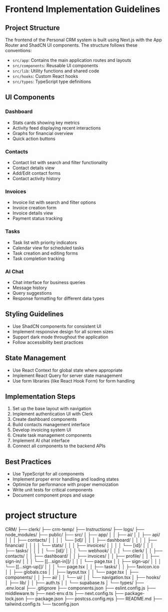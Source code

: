 # Frontend Implementation Guidelines

## Project Structure

The frontend of the Personal CRM system is built using Next.js with the App Router and ShadCN UI components. The structure follows these conventions:

- `src/app`: Contains the main application routes and layouts
- `src/components`: Reusable UI components
- `src/lib`: Utility functions and shared code
- `src/hooks`: Custom React hooks
- `src/types`: TypeScript type definitions

## UI Components

### Dashboard
- Stats cards showing key metrics
- Activity feed displaying recent interactions
- Graphs for financial overview
- Quick action buttons

### Contacts
- Contact list with search and filter functionality
- Contact details view
- Add/Edit contact forms
- Contact activity history

### Invoices
- Invoice list with search and filter options
- Invoice creation form
- Invoice details view
- Payment status tracking

### Tasks
- Task list with priority indicators
- Calendar view for scheduled tasks
- Task creation and editing forms
- Task completion tracking

### AI Chat
- Chat interface for business queries
- Message history
- Query suggestions
- Response formatting for different data types

## Styling Guidelines

- Use ShadCN components for consistent UI
- Implement responsive design for all screen sizes
- Support dark mode throughout the application
- Follow accessibility best practices

## State Management

- Use React Context for global state where appropriate
- Implement React Query for server state management
- Use form libraries (like React Hook Form) for form handling

## Implementation Steps

1. Set up the base layout with navigation
2. Implement authentication UI with Clerk
3. Create dashboard components
4. Build contacts management interface
5. Develop invoicing system UI
6. Create task management components
7. Implement AI chat interface
8. Connect all components to the backend APIs

## Best Practices

- Use TypeScript for all components
- Implement proper error handling and loading states
- Optimize for performance with proper memoization
- Write unit tests for critical components
- Document component props and usage 
# project structure
CRM/
├── clerk/
├── crm-temp/
├── Instructions/
├── logs/
├── node_modules/
├── public/
├── src/
│   ├── app/
│   │   ├── ai/
│   │   ├── api/
│   │   │   ├── contacts/
│   │   │   │   └── [id]/
│   │   │   ├── dashboard/
│   │   │   │   ├── financial/
│   │   │   │   └── stats/
│   │   │   ├── invoices/
│   │   │   │   └── [id]/
│   │   │   ├── tasks/
│   │   │   │   └── [id]/
│   │   │   └── webhook/
│   │   │       └── clerk/
│   │   ├── contacts/
│   │   ├── dashboard/
│   │   ├── invoices/
│   │   ├── profile/
│   │   ├── sign-in/
│   │   │   └── [[...sign-in]]/
│   │   │       └── page.tsx
│   │   ├── sign-up/
│   │   │   └── [[...sign-up]]/
│   │   │       └── page.tsx
│   │   ├── tasks/
│   │   ├── favicon.ico
│   │   ├── globals.css
│   │   ├── layout.tsx
│   │   └── page.tsx
│   ├── components/
│   │   ├── ai/
│   │   └── ui/
│   │       └── navigation.tsx
│   ├── hooks/
│   ├── lib/
│   │   ├── auth.ts
│   │   └── supabase.ts
│   └── types/
├── .env.local
├── .gitignore
├── components.json
├── eslint.config.js
├── middleware.ts
├── next-env.d.ts
├── next.config.ts
├── package-lock.json
├── package.json
├── postcss.config.mjs
├── README.md
├── tailwind.config.ts
└── tsconfig.json